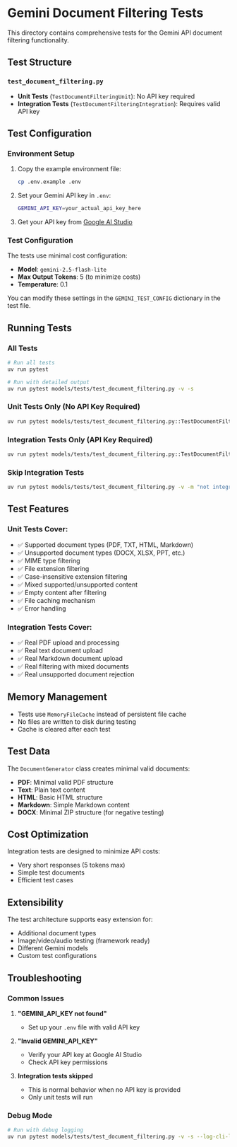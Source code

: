 # Gemini Document Filtering Tests

This directory contains comprehensive tests for the Gemini API document filtering functionality.

## Test Structure

### `test_document_filtering.py`
- **Unit Tests** (`TestDocumentFilteringUnit`): No API key required
- **Integration Tests** (`TestDocumentFilteringIntegration`): Requires valid API key

## Test Configuration

### Environment Setup

1. Copy the example environment file:
   ```bash
   cp .env.example .env
   ```

2. Set your Gemini API key in `.env`:
   ```bash
   GEMINI_API_KEY=your_actual_api_key_here
   ```

3. Get your API key from [Google AI Studio](https://aistudio.google.com/apikey)

### Test Configuration

The tests use minimal cost configuration:
- **Model**: `gemini-2.5-flash-lite`
- **Max Output Tokens**: 5 (to minimize costs)
- **Temperature**: 0.1

You can modify these settings in the `GEMINI_TEST_CONFIG` dictionary in the test file.

## Running Tests

### All Tests
```bash
# Run all tests
uv run pytest

# Run with detailed output
uv run pytest models/tests/test_document_filtering.py -v -s
```

### Unit Tests Only (No API Key Required)
```bash
uv run pytest models/tests/test_document_filtering.py::TestDocumentFilteringUnit -v
```

### Integration Tests Only (API Key Required)
```bash
uv run pytest models/tests/test_document_filtering.py::TestDocumentFilteringIntegration -v -m integration
```

### Skip Integration Tests
```bash
uv run pytest models/tests/test_document_filtering.py -v -m "not integration"
```

## Test Features

### Unit Tests Cover:
- ✅ Supported document types (PDF, TXT, HTML, Markdown)
- ✅ Unsupported document types (DOCX, XLSX, PPT, etc.)
- ✅ MIME type filtering
- ✅ File extension filtering
- ✅ Case-insensitive extension filtering
- ✅ Mixed supported/unsupported content
- ✅ Empty content after filtering
- ✅ File caching mechanism
- ✅ Error handling

### Integration Tests Cover:
- ✅ Real PDF upload and processing
- ✅ Real text document upload
- ✅ Real Markdown document upload
- ✅ Real filtering with mixed documents
- ✅ Real unsupported document rejection

## Memory Management

- Tests use `MemoryFileCache` instead of persistent file cache
- No files are written to disk during testing
- Cache is cleared after each test

## Test Data

The `DocumentGenerator` class creates minimal valid documents:
- **PDF**: Minimal valid PDF structure
- **Text**: Plain text content
- **HTML**: Basic HTML structure
- **Markdown**: Simple Markdown content
- **DOCX**: Minimal ZIP structure (for negative testing)

## Cost Optimization

Integration tests are designed to minimize API costs:
- Very short responses (5 tokens max)
- Simple test documents
- Efficient test cases

## Extensibility

The test architecture supports easy extension for:
- Additional document types
- Image/video/audio testing (framework ready)
- Different Gemini models
- Custom test configurations

## Troubleshooting

### Common Issues

1. **"GEMINI_API_KEY not found"**
   - Set up your `.env` file with valid API key

2. **"Invalid GEMINI_API_KEY"**
   - Verify your API key at Google AI Studio
   - Check API key permissions

3. **Integration tests skipped**
   - This is normal behavior when no API key is provided
   - Only unit tests will run

### Debug Mode
```bash
# Run with debug logging
uv run pytest models/tests/test_document_filtering.py -v -s --log-cli-level=DEBUG
```